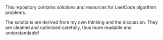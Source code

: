 This repository contains solutions and resources for LeetCode algorithm problems.

The solutions are derived from my own thinking and the discussion. They are cleaned and optimized carefully, thus more readable and understandable!
